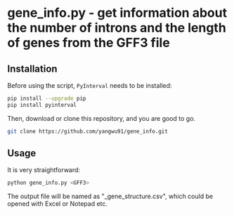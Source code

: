 # gene_info.py - get information about the number of introns and the length of genes from the GFF3 file
## Installation
Before using the script, `PyInterval` needs to be installed:
```bash
pip install --upgrade pip
pip install pyinterval
```
Then, download or clone this repository, and you are good to go.
```bash
git clone https://github.com/yangwu91/gene_info.git
```
## Usage
It is very straightforward:
```bash
python gene_info.py <GFF3>
```
The output file will be named as "<GFF3>_gene_structure.csv", which could be opened with Excel or Notepad etc.